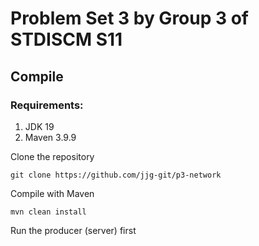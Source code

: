 # Problem Set 3 by Group 3 of STDISCM S11

## Compile

### Requirements:
1. JDK 19
2. Maven 3.9.9

Clone the repository
```
git clone https://github.com/jjg-git/p3-network
```

Compile with Maven
```
mvn clean install
```

Run the producer (server) first
```

```